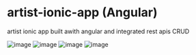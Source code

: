 # artist-ionic-app (Angular)
artist ionic app built awith angular and integrated rest apis CRUD

![image](https://github.com/ilyasahmed081/artist-ionic-app/assets/24633059/8bc589c7-dabb-472a-8e06-cdc16013806f)
![image](https://github.com/ilyasahmed081/artist-ionic-app/assets/24633059/539a74c8-0fb0-4de8-847b-620ad37c4128)
![image](https://github.com/ilyasahmed081/artist-ionic-app/assets/24633059/cd6c2804-6df5-4676-a348-8ee650aa7cae)
![image](https://github.com/ilyasahmed081/artist-ionic-app/assets/24633059/9af7bd50-e9a8-4eff-88ad-532392511908)
